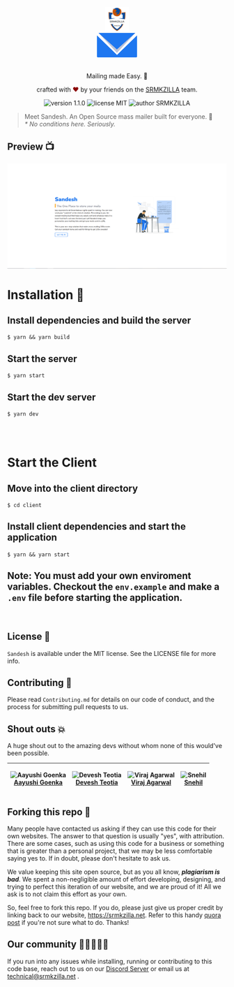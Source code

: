 <div align="center">
  <a href="https://srmkzilla.net"> <img alt="SRMKZILLA Logo" src="docs/srmkzilla_logo.png" height="56" /></a> 
</div>
<div align="center">
  <img alt="Sandesh Logo" src="./client/public/sandesh-logo.png" height="56" />
</div>

<br>
<p align="center">
Mailing made Easy. 💌
</p>
<p align="center">
crafted with <span style="color: #8b0000;">&hearts;</span> by your friends on the <a href="https://srmkzilla.net">SRMKZILLA</a> team.
</p>
<p align="center">
    <img src="https://img.shields.io/badge/version-1.1.0-yellowgreen" alt="version 1.1.0"/>
    <img src="https://img.shields.io/badge/license-MIT-brightgreen" alt="license MIT"/>
    <img src="https://img.shields.io/badge/author-SRMKZILLA-orange" alt="author SRMKZILLA"/>
</p>

> Meet Sandesh. An Open Source mass mailer built for everyone. 🚀  
> _\* No conditions here. Seriously._

## Preview 📺

<div align="center">
  <img alt="Screenshot" src="./client/public/sandesh-preview.png" />
</div>

# Installation 🔧

## Install dependencies and build the server
 
```
$ yarn && yarn build
```

## Start the server

```
$ yarn start
```
## Start the dev server

```
$ yarn dev
```


<br>
<br>

# Start the Client

## Move into the client directory

```
$ cd client
```

## Install client dependencies and start the application


```
$ yarn && yarn start
```
## Note: You must add your own enviroment variables. Checkout the `env.example` and make a `.env` file before starting the application.
<br>




## License 📜

`Sandesh` is available under the MIT license. See the LICENSE file for more info.

## Contributing 🤝

Please read `Contributing.md` for details on our code of conduct, and the process for submitting pull requests to us.

## Shout outs 💥

A huge shout out to the amazing devs without whom none of this would've been possible.


| <p align="center">![Aayushi Goenka](https://github.com/aayushi-goenka.png?size=128)<br>[Aayushi Goenka](https://github.com/aayushi-goenka)</p>  | <p align="center">![Devesh Teotia](https://github.com/deveshteotia12.png?size=128)<br>[Devesh Teotia](https://github.com/deveshteotia12)</p> | <p align="center">![Viraj Agarwal](https://github.com/agarwalviraj.png?size=128)<br>[Viraj Agarwal](https://github.com/agarwalviraj)</p>| <p align="center">![Snehil](https://github.com/SneakySensei.png?size=128)<br>[Snehil](https://github.com/SneakySensei)</p>
| ----------- | ---------- |------ | ----- |
## Forking this repo 🚨

Many people have contacted us asking if they can use this code for their own websites. The answer to that question is usually "yes", with attribution. There are some cases, such as using this code for a business or something that is greater than a personal project, that we may be less comfortable saying yes to. If in doubt, please don't hesitate to ask us.

We value keeping this site open source, but as you all know, _**plagiarism is bad**_. We spent a non-negligible amount of effort developing, designing, and trying to perfect this iteration of our website, and we are proud of it! All we ask is to not claim this effort as your own.

So, feel free to fork this repo. If you do, please just give us proper credit by linking back to our website, https://srmkzilla.net. Refer to this handy [quora post](https://www.quora.com/Is-it-bad-to-copy-other-peoples-code) if you're not sure what to do. Thanks!

## Our community 🧑🏻‍🤝‍🧑🏽

If you run into any issues while installing, running or contributing to this code base, reach out to us on our [Discord Server](https://community.srmkzilla.net/) or email us at technical@srmkzilla.net .



